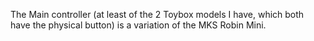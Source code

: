 The Main controller (at least of the 2 Toybox models I have, which both have the physical button) is a variation of the MKS Robin Mini.

